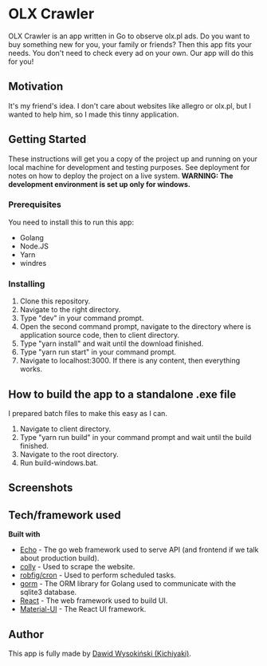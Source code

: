# OLX Crawler

OLX Crawler is an app written in Go to observe olx.pl ads. Do you want to buy something new for you, your family or friends? Then this app fits your needs. You don't need to check every ad on your own. Our app will do this for you!

## Motivation

It's my friend's idea. I don't care about websites like allegro or olx.pl, but I wanted to help him, so I made this tinny application.

## Getting Started

These instructions will get you a copy of the project up and running on your local machine for development and testing purposes. See deployment for notes on how to deploy the project on a live system. **WARNING: The development environment is set up only for windows.**

### Prerequisites

You need to install this to run this app:

- Golang
- Node.JS
- Yarn
- windres

### Installing

1. Clone this repository.
2. Navigate to the right directory.
3. Type "dev" in your command prompt.
4. Open the second command prompt, navigate to the directory where is application source code, then to client directory.
5. Type "yarn install" and wait until the download finished.
6. Type "yarn run start" in your command prompt.
7. Navigate to localhost:3000. If there is any content, then everything works.

## How to build the app to a standalone .exe file

I prepared batch files to make this easy as I can.

1. Navigate to client directory.
2. Type "yarn run build" in your command prompt and wait until the build finished.
3. Navigate to the root directory.
4. Run build-windows.bat.

## Screenshots

## Tech/framework used

<b>Built with</b>

- [Echo](https://echo.labstack.com/) - The go web framework used to serve API (and frontend if we talk about production build).
- [colly](https://github.com/gocolly/colly) - Used to scrape the website.
- [robfig/cron](https://github.com/robfig/cron) - Used to perform scheduled tasks.
- [gorm](https://gorm.io/) - The ORM library for Golang used to communicate with the sqlite3 database.
- [React](https://reactjs.org) - The web framework used to build UI.
- [Material-UI](https://material-ui.com/) - The React UI framework.

## Author

This app is fully made by [Dawid Wysokiński (Kichiyaki)](https://dawid-wysokinski.pl).
